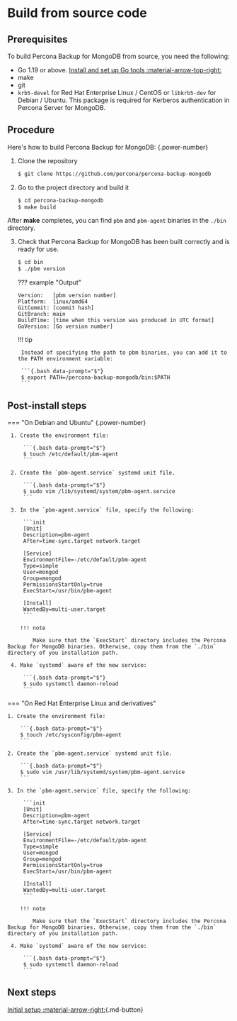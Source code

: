 # Build from source code

## Prerequisites 

To build Percona Backup for MongoDB from source, you need the following:

* Go 1.19 or above. [Install and set up Go tools :material-arrow-top-right:](https://golang.org/doc/install)
* make
* git
* `krb5-devel` for Red Hat Enterprise Linux / CentOS or `libkrb5-dev` for Debian / Ubuntu. This package is required for Kerberos authentication in Percona Server for MongoDB.

## Procedure

Here's how to build Percona Backup for MongoDB:
{.power-number}

1. Clone the repository

    ```{.bash data-prompt="$"}
    $ git clone https://github.com/percona/percona-backup-mongodb
    ```

2. Go to the project directory and build it

    ```{.bash data-prompt="$"}
    $ cd percona-backup-mongodb
    $ make build
    ```

After **make** completes, you can find `pbm` and `pbm-agent` binaries
in the `./bin` directory. 

3. Check that Percona Backup for MongoDB has been built correctly and is ready for use. 

    ```{.bash data-prompt="$"}
    $ cd bin
    $ ./pbm version
    ```

    ??? example "Output"    

    ```{.text .no-copy}
    Version:   [pbm version number]
    Platform:  linux/amd64
    GitCommit: [commit hash]
    GitBranch: main
    BuildTime: [time when this version was produced in UTC format]
    GoVersion: [Go version number]
    ```

    !!! tip    

        Instead of specifying the path to pbm binaries, you can add it to the PATH environment variable:    

        ```{.bash data-prompt="$"}
        $ export PATH=/percona-backup-mongodb/bin:$PATH
        ```

## Post-install steps

=== "On Debian and Ubuntu"
    {.power-number}

     1. Create the environment file:

         ```{.bash data-prompt="$"}
         $ touch /etc/default/pbm-agent
         ```

     2. Create the `pbm-agent.service` systemd unit file.

         ```{.bash data-prompt="$"}
         $ sudo vim /lib/systemd/system/pbm-agent.service
         ```

     3. In the `pbm-agent.service` file, specify the following:

         ```init
         [Unit]
         Description=pbm-agent
         After=time-sync.target network.target

         [Service]
         EnvironmentFile=-/etc/default/pbm-agent
         Type=simple
         User=mongod
         Group=mongod
         PermissionsStartOnly=true
         ExecStart=/usr/bin/pbm-agent

         [Install]
         WantedBy=multi-user.target
         ```
         
        !!! note

            Make sure that the `ExecStart` directory includes the Percona Backup for MongoDB binaries. Otherwise, copy them from the `./bin` directory of you installation path.

     4. Make `systemd` aware of the new service:

         ```{.bash data-prompt="$"}
         $ sudo systemctl daemon-reload
         ```

=== "On Red Hat Enterprise Linux and derivatives"

    1. Create the environment file:
   
        ```{.bash data-prompt="$"}
        $ touch /etc/sysconfig/pbm-agent
        ```

    2. Create the `pbm-agent.service` systemd unit file.

        ```{.bash data-prompt="$"}
        $ sudo vim /usr/lib/systemd/system/pbm-agent.service
        ```

    3. In the `pbm-agent.service` file, specify the following:

         ```init
         [Unit]
         Description=pbm-agent
         After=time-sync.target network.target

         [Service]
         EnvironmentFile=-/etc/default/pbm-agent
         Type=simple
         User=mongod
         Group=mongod
         PermissionsStartOnly=true
         ExecStart=/usr/bin/pbm-agent

         [Install]
         WantedBy=multi-user.target
         ```
         
        !!! note

            Make sure that the `ExecStart` directory includes the Percona Backup for MongoDB binaries. Otherwise, copy them from the `./bin` directory of you installation path.

     4. Make `systemd` aware of the new service:

         ```{.bash data-prompt="$"}
         $ sudo systemctl daemon-reload
         ```

## Next steps

[Initial setup :material-arrow-right:](initial-setup.md){.md-button}